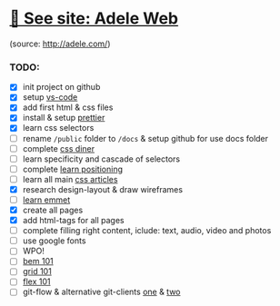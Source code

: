 # [🚀 See site: Adele Web](https://monkeydub.github.io/Test/public)

(source: http://adele.com/)


### TODO:
- [x] init project on github
- [x] setup [vs-code](https://code.visualstudio.com)
- [x] add first html & css files
- [x] install & setup [prettier](https://github.com/prettier/prettier)
- [x] learn css selectors
- [ ] rename `/public` folder to `/docs` & setup github for use docs folder
- [ ] complete [css diner](https://flukeout.github.io)
- [ ] learn specificity and cascade of selectors
- [ ] complete [learn positioning](http://ru.learnlayout.com)
- [ ] learn all main [css articles](https://learn.javascript.ru/css-for-js)
- [x] research design-layout & draw wireframes
- [ ] [learn emmet](https://habr.com/post/175747/)
- [x] create all pages
- [x] add html-tags for all pages
- [ ] complete filling right content, iclude: text, audio, video and photos
- [ ] use google fonts
- [ ] WPO!
- [ ] [bem 101](https://css-tricks.com/bem-101/)
- [ ] [grid 101](https://learncssgrid.com)
- [ ] [flex 101](https://css-tricks.com/snippets/css/a-guide-to-flexbox/)
- [ ] git-flow & alternative git-clients [one](https://www.gitkraken.com) & [two](https://www.sourcetreeapp.com)

